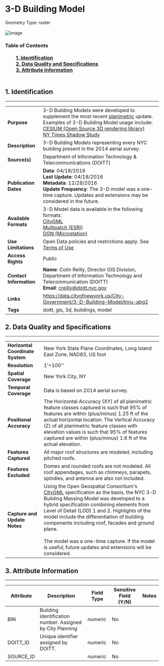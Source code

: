 # 3-D Building Model
Geometry Type: raster<br><br>![image](http://www1.nyc.gov/assets/doitt/images/content/pages/3d-buildings.png)

### Table of Contents<br><br>&nbsp;&nbsp;&nbsp;&nbsp;&nbsp;&nbsp;&nbsp;&nbsp;&nbsp;[**1. Identification**](#1-identification)<br>&nbsp;&nbsp;&nbsp;&nbsp;&nbsp;&nbsp;&nbsp;&nbsp;&nbsp;[**2. Data Quality and Specifications**](#2-data-quality-and-specifications)<br>&nbsp;&nbsp;&nbsp;&nbsp;&nbsp;&nbsp;&nbsp;&nbsp;&nbsp;[**3. Attribute Information**](#3-attribute-information)<br><br>
## 1. Identification
---------------------------------------------
|     |     |
| --- | --- |
**Purpose** | 3-D Building Models were developed to supplement the most recent [planimetric](https://github.com/ekamptner/nyc-planimetrics/blob/master/Capture_Rules.md) update. Examples of 3-D Building Model usage include: <br> [CESIUM (Open Source 3D rendering library)](https://cesiumjs.org/NewYork/index.html?view=-74.01881302800248%2C40.69114333714821%2C753.2406554180401%2C21.27879878293835%2C-21.343905508724625%2C0.0716951918898415)<br> [NY Times Shadow Study](http://www.nytimes.com/interactive/2016/12/21/upshot/Mapping-the-Shadows-of-New-York-City.html)
**Description** |3-D Building Models representing every NYC building present in the 2014 aerial survey. 
**Source(s)** |Department of Information Technology & Telecommunications (DOITT)
**Publication Dates** |**Data**: 04/18/2016<br>**Last Update**: 04/18/2016<br>**Metadata**: 12/28/2016<br>**Update Frequency**: The 3-D model was a one-time capture. Updates and extensions may be considered in the future. 
**Available Formats** |3-D Model data is available in the following formats: <br> [CityGML](http://maps.nyc.gov/download/3dmodel/DA_WISE_GML.zip)<br>[Multipatch (ESRI)](http://maps.nyc.gov/download/3dmodel/DA_WISE_Multipatch.zip)<br>[DGN (Microstation)](http://maps.nyc.gov/download/3dmodel/DA_Wise_DGN.zip)
**Use Limitations** |Open Data policies and restrictions apply. See [Terms of Use](http://www.nyc.gov/html/data/terms.html)
**Access Rights** |Public
**Contact Information** |**Name**: Colin Reilly, Director GIS Division, Department of Information Technology and Telecommunication (DOITT)<br>**Email**: creilly@doitt.nyc.gov
**Links** |https://data.cityofnewyork.us/City-Government/3-D-Building-Model/tnru-abg2
**Tags** |doitt, gis, 3d, buildings, model
## 2. Data Quality and Specifications
---------------------------------------------
|     |     |
| --- | --- |
**Horizontal Coordinate System** |New York State Plane Coordinates, Long Island East Zone, NAD83, US foot
**Resolution** | 1'=100''
**Spatial Coverage** |New York City, NY
**Temporal Coverage** |Data is based on 2014 aerial survey.
**Positional Accuracy** |The Horizontal Accuracy (XY) of all planimetric feature classes captured is such that 95% of features are within (plus/minus) 1.25 ft of the actual horizontal location.	The Vertical Accuracy (Z) of all planimetric feature classes with elevation values is such that 95% of features captured are within (plus/minus) 1.6 ft of the actual elevation.
**Features Captured** |All major roof structures are modeled, including pitched roofs. 
**Features Excluded** |Domes and rounded roofs are not modeled. All roof appendages, such as chimneys, parapets, spindles, and antenna are also not included. 
**Capture and Update Notes** |Using the Open Geospatial Consortium's [CityGML](http://www.opengeospatial.org/standards/citygml) specification as the basis, the NYC 3-D Building Massing Model was developed to a hybrid specification combining elements from Level of Detail (LOD) 1 and 2. Highlights of the model include the differentiation of building components including roof, facades and ground plane. <br><br> The model was a one-time capture. If the model is useful, future updates and extensions will be considered. 
## 3. Attribute Information
---------------------------------------------
| Attribute | Description | Field Type | Sensitive Field (Y/N) | Notes| 
|------------ | ------------- | -------- | ----------- | ----------|
| BIN | Building identification number. Assigned by City Planning | numeric | No
| DOITT_ID | Unique identifier assigned by DOITT.  | numeric | No
| SOURCE_ID |  | numeric | No
